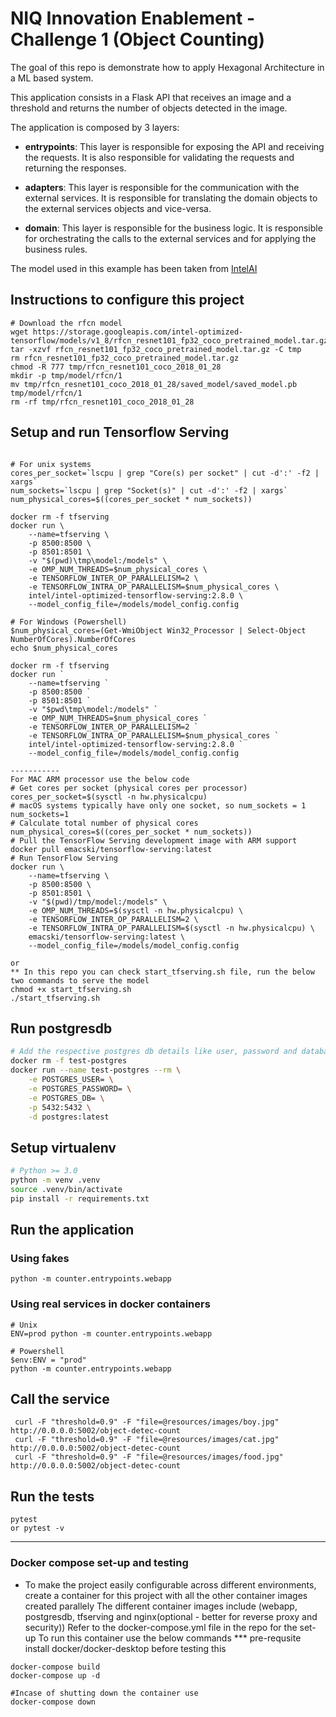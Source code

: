 # NIQ Innovation Enablement - Challenge 1 (Object Counting)

The goal of this repo is demonstrate how to apply Hexagonal Architecture in a ML based system.

This application consists in a Flask API that receives an image and a threshold and returns the number of objects detected in the image.

The application is composed by 3 layers:

- **entrypoints**: This layer is responsible for exposing the API and receiving the requests. It is also responsible for validating the requests and returning the responses.

- **adapters**: This layer is responsible for the communication with the external services. It is responsible for translating the domain objects to the external services objects and vice-versa.

- **domain**: This layer is responsible for the business logic. It is responsible for orchestrating the calls to the external services and for applying the business rules.

The model used in this example has been taken from 
[IntelAI](https://github.com/IntelAI/models/blob/master/docs/object_detection/tensorflow_serving/Tutorial.md)


## Instructions to configure this project
```
# Download the rfcn model 
wget https://storage.googleapis.com/intel-optimized-tensorflow/models/v1_8/rfcn_resnet101_fp32_coco_pretrained_model.tar.gz
tar -xzvf rfcn_resnet101_fp32_coco_pretrained_model.tar.gz -C tmp
rm rfcn_resnet101_fp32_coco_pretrained_model.tar.gz
chmod -R 777 tmp/rfcn_resnet101_coco_2018_01_28
mkdir -p tmp/model/rfcn/1
mv tmp/rfcn_resnet101_coco_2018_01_28/saved_model/saved_model.pb tmp/model/rfcn/1
rm -rf tmp/rfcn_resnet101_coco_2018_01_28
```

## Setup and run Tensorflow Serving

```

# For unix systems
cores_per_socket=`lscpu | grep "Core(s) per socket" | cut -d':' -f2 | xargs`
num_sockets=`lscpu | grep "Socket(s)" | cut -d':' -f2 | xargs`
num_physical_cores=$((cores_per_socket * num_sockets))

docker rm -f tfserving
docker run \
    --name=tfserving \
    -p 8500:8500 \
    -p 8501:8501 \
    -v "$(pwd)\tmp\model:/models" \
    -e OMP_NUM_THREADS=$num_physical_cores \
    -e TENSORFLOW_INTER_OP_PARALLELISM=2 \
    -e TENSORFLOW_INTRA_OP_PARALLELISM=$num_physical_cores \
    intel/intel-optimized-tensorflow-serving:2.8.0 \
    --model_config_file=/models/model_config.config

# For Windows (Powershell)
$num_physical_cores=(Get-WmiObject Win32_Processor | Select-Object NumberOfCores).NumberOfCores
echo $num_physical_cores

docker rm -f tfserving
docker run `
    --name=tfserving `
    -p 8500:8500 `
    -p 8501:8501 `
    -v "$pwd\tmp\model:/models" `
    -e OMP_NUM_THREADS=$num_physical_cores `
    -e TENSORFLOW_INTER_OP_PARALLELISM=2 `
    -e TENSORFLOW_INTRA_OP_PARALLELISM=$num_physical_cores `
    intel/intel-optimized-tensorflow-serving:2.8.0 `
    --model_config_file=/models/model_config.config

-----------
For MAC ARM processor use the below code
# Get cores per socket (physical cores per processor)
cores_per_socket=$(sysctl -n hw.physicalcpu)
# macOS systems typically have only one socket, so num_sockets = 1
num_sockets=1
# Calculate total number of physical cores
num_physical_cores=$((cores_per_socket * num_sockets))
# Pull the TensorFlow Serving development image with ARM support
docker pull emacski/tensorflow-serving:latest
# Run TensorFlow Serving
docker run \
    --name=tfserving \
    -p 8500:8500 \
    -p 8501:8501 \
    -v "$(pwd)/tmp/model:/models" \
    -e OMP_NUM_THREADS=$(sysctl -n hw.physicalcpu) \
    -e TENSORFLOW_INTER_OP_PARALLELISM=2 \
    -e TENSORFLOW_INTRA_OP_PARALLELISM=$(sysctl -n hw.physicalcpu) \
    emacski/tensorflow-serving:latest \
    --model_config_file=/models/model_config.config

or
** In this repo you can check start_tfserving.sh file, run the below two commands to serve the model 
chmod +x start_tfserving.sh
./start_tfserving.sh

```


## Run postgresdb

```bash
# Add the respective postgres db details like user, password and database name
docker rm -f test-postgres
docker run --name test-postgres --rm \
    -e POSTGRES_USER= \
    -e POSTGRES_PASSWORD= \
    -e POSTGRES_DB= \
    -p 5432:5432 \
    -d postgres:latest
```


## Setup virtualenv

```bash
# Python >= 3.0
python -m venv .venv
source .venv/bin/activate
pip install -r requirements.txt
```

## Run the application

### Using fakes
```
python -m counter.entrypoints.webapp
```

### Using real services in docker containers

```
# Unix
ENV=prod python -m counter.entrypoints.webapp

# Powershell
$env:ENV = "prod"
python -m counter.entrypoints.webapp
```

## Call the service

```shell script
 curl -F "threshold=0.9" -F "file=@resources/images/boy.jpg" http://0.0.0.0:5002/object-detec-count
 curl -F "threshold=0.9" -F "file=@resources/images/cat.jpg" http://0.0.0.0:5002/object-detec-count
 curl -F "threshold=0.9" -F "file=@resources/images/food.jpg" http://0.0.0.0:5002/object-detec-count 
```

## Run the tests

```
pytest
or pytest -v
```

-------------------------
### Docker compose set-up and testing
- To make the project easily configurable across different environments, create a container for this project with all the other container images created parallely 
The different container images include (webapp, postgresdb, tfserving and nginx(optional - better for reverse proxy and security))
Refer to the docker-compose.yml file in the repo for the set-up
To run this container use the below commands
*** pre-requsite install docker/docker-desktop before testing this
```
docker-compose build
docker-compose up -d

#Incase of shutting down the container use
docker-compose down
```




